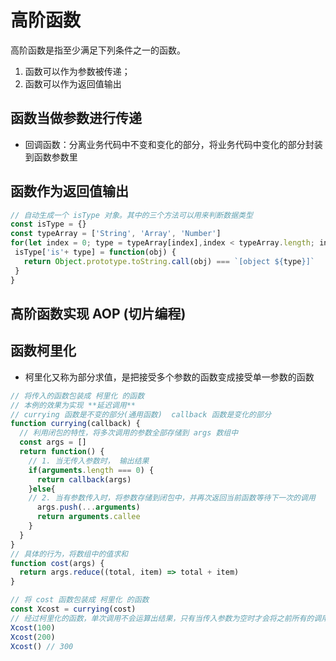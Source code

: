 <!--
 * @Author: x09898 coder_xujie@163.com
 * @Date: 2023-01-09 14:10:24
 * @LastEditors: xujie 1607526161@qq.com
 * @FilePath: \HTML-CSS-Javascript-\JAVAScript+ES6\JavaScript\JavaScript函数，作用域\高阶函数.md
 * @Description: 
-->
# 高阶函数

高阶函数是指至少满足下列条件之一的函数。

1. 函数可以作为参数被传递；
2. 函数可以作为返回值输出

## 函数当做参数进行传递

* 回调函数：分离业务代码中不变和变化的部分，将业务代码中变化的部分封装到函数参数里

## 函数作为返回值输出

```js
// 自动生成一个 isType 对象。其中的三个方法可以用来判断数据类型
const isType = {}
const typeArray = ['String', 'Array', 'Number']
for(let index = 0; type = typeArray[index],index < typeArray.length; index++) {
 isType['is'+ type] = function(obj) {
   return Object.prototype.toString.call(obj) === `[object ${type}]`
 }
}
```

## 高阶函数实现 AOP (切片编程)

## 函数柯里化

* 柯里化又称为部分求值，是把接受多个参数的函数变成接受单一参数的函数

```js
// 将传入的函数包装成 柯里化 的函数
// 本例的效果为实现 **延迟调用**
// currying 函数是不变的部分(通用函数)  callback 函数是变化的部分
function currying(callback) {
  // 利用闭包的特性，将多次调用的参数全部存储到 args 数组中
  const args = []
  return function() {
    // 1. 当无传入参数时， 输出结果
    if(arguments.length === 0) {
      return callback(args)
    }else{
    // 2. 当有参数传入时，将参数存储到闭包中，并再次返回当前函数等待下一次的调用
      args.push(...arguments)
      return arguments.callee
    }
  }
}
// 具体的行为，将数组中的值求和
function cost(args) {
  return args.reduce((total, item) => total + item)
}

// 将 cost 函数包装成 柯里化 的函数
const Xcost = currying(cost)
// 经过柯里化的函数，单次调用不会运算出结果，只有当传入参数为空时才会将之前所有的调用整合到一起进行计算
Xcost(100)
Xcost(200)
Xcost() // 300
```
